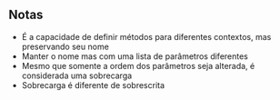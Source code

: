 ## Notas
- É a capacidade de definir métodos para diferentes contextos, mas preservando seu nome
- Manter o nome mas com uma lista de parâmetros diferentes
- Mesmo que somente a ordem dos parâmetros seja alterada, é considerada uma sobrecarga
- Sobrecarga é diferente de sobrescrita
